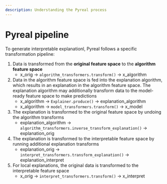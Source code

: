 ```yaml
---
description: Understanding the Pyreal process
---
```


# Pyreal pipeline

To generate interpretable explanationl, Pyreal follows a specific transformation pipeline:

1. Data is transformed from the **original feature space** to the **algorithm feature space**
   * x\_orig → `algorithm_transformers.transform()` → x\_algorithm
2. Data in the algorithm feature space is fed into the explanation algorithm, which results in an explanation in the algorithm feature space. The explanation algorithm may additionally transform data to the model-ready feature space to make predictions
   * x\_algorithm → `Explainer.produce()` → explanation\_algorithm
   * x\_algorithm → `model_transformers.transform()` → x\_model
3. The explanation is transformed to the original feature space by undoing the algorithm transforms
   * explanation\_algorithm → `algorithm_transformers.inverse_transform_explanation()` → explanation\_orig
4. The explanation is transformed to the interpretable feature space by running additional explanation transforms&#x20;
   * explanation\_orig → `interpret_transformers.transform_explanation()` → explanation\_interpret
5. For local explanations, the original data is transformed to the interpretable feature space
   * x\_orig → `interpret_transformers.transform()` → x\_interpret
